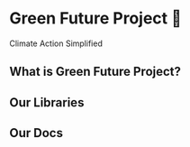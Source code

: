 Green Future Project 🌳
=======================
Climate Action Simplified

## What is Green Future Project?

## Our Libraries

## Our Docs
